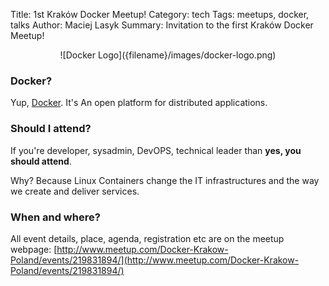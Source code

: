 Title: 1st Kraków Docker Meetup!
Category: tech
Tags: meetups, docker, talks
Author: Maciej Lasyk
Summary: Invitation to the first Kraków Docker Meetup!

<center>![Docker Logo]({filename}/images/docker-logo.png)</center>

### Docker? ###

Yup, [Docker](http://www.docker.com). It's An open platform for distributed
applications.

### Should I attend? ###

If you're developer, sysadmin, DevOPS, technical leader than **yes, you should
attend**.

Why? Because Linux Containers change the IT infrastructures and the way we
create and deliver services.

### When and where? ###

All event details, place, agenda, registration etc are on the meetup webpage:
[http://www.meetup.com/Docker-Krakow-Poland/events/219831894/](http://www.meetup.com/Docker-Krakow-Poland/events/219831894/)
